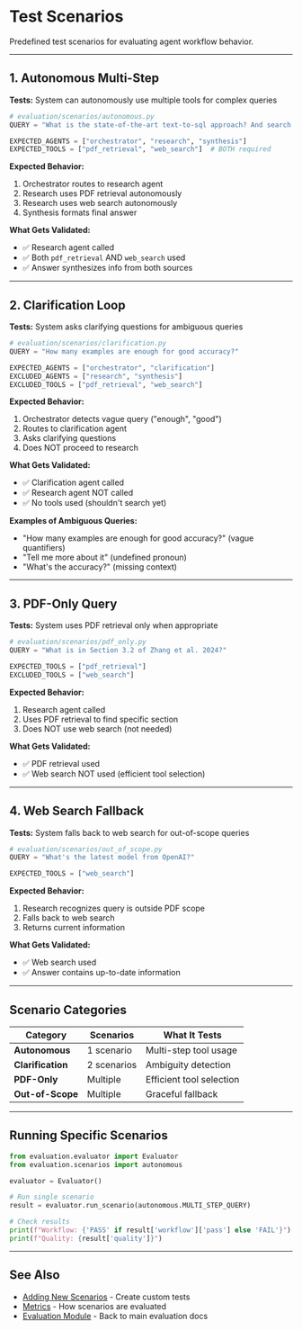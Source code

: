 # Test Scenarios

Predefined test scenarios for evaluating agent workflow behavior.

---

## 1. Autonomous Multi-Step

**Tests:** System can autonomously use multiple tools for complex queries

```python
# evaluation/scenarios/autonomous.py
QUERY = "What is the state-of-the-art text-to-sql approach? And search on the web to tell me more about the authors"

EXPECTED_AGENTS = ["orchestrator", "research", "synthesis"]
EXPECTED_TOOLS = ["pdf_retrieval", "web_search"]  # BOTH required
```

**Expected Behavior:**
1. Orchestrator routes to research agent
2. Research uses PDF retrieval autonomously
3. Research uses web search autonomously
4. Synthesis formats final answer

**What Gets Validated:**
- ✅ Research agent called
- ✅ Both `pdf_retrieval` AND `web_search` used
- ✅ Answer synthesizes info from both sources

---

## 2. Clarification Loop

**Tests:** System asks clarifying questions for ambiguous queries

```python
# evaluation/scenarios/clarification.py
QUERY = "How many examples are enough for good accuracy?"

EXPECTED_AGENTS = ["orchestrator", "clarification"]
EXCLUDED_AGENTS = ["research", "synthesis"]
EXCLUDED_TOOLS = ["pdf_retrieval", "web_search"]
```

**Expected Behavior:**
1. Orchestrator detects vague query ("enough", "good")
2. Routes to clarification agent
3. Asks clarifying questions
4. Does NOT proceed to research

**What Gets Validated:**
- ✅ Clarification agent called
- ✅ Research agent NOT called
- ✅ No tools used (shouldn't search yet)

**Examples of Ambiguous Queries:**
- "How many examples are enough for good accuracy?" (vague quantifiers)
- "Tell me more about it" (undefined pronoun)
- "What's the accuracy?" (missing context)

---

## 3. PDF-Only Query

**Tests:** System uses PDF retrieval only when appropriate

```python
# evaluation/scenarios/pdf_only.py
QUERY = "What is in Section 3.2 of Zhang et al. 2024?"

EXPECTED_TOOLS = ["pdf_retrieval"]
EXCLUDED_TOOLS = ["web_search"]
```

**Expected Behavior:**
1. Research agent called
2. Uses PDF retrieval to find specific section
3. Does NOT use web search (not needed)

**What Gets Validated:**
- ✅ PDF retrieval used
- ✅ Web search NOT used (efficient tool selection)

---

## 4. Web Search Fallback

**Tests:** System falls back to web search for out-of-scope queries

```python
# evaluation/scenarios/out_of_scope.py
QUERY = "What's the latest model from OpenAI?"

EXPECTED_TOOLS = ["web_search"]
```

**Expected Behavior:**
1. Research recognizes query is outside PDF scope
2. Falls back to web search
3. Returns current information

**What Gets Validated:**
- ✅ Web search used
- ✅ Answer contains up-to-date information

---

## Scenario Categories

| Category | Scenarios | What It Tests |
|----------|-----------|---------------|
| **Autonomous** | 1 scenario | Multi-step tool usage |
| **Clarification** | 2 scenarios | Ambiguity detection |
| **PDF-Only** | Multiple | Efficient tool selection |
| **Out-of-Scope** | Multiple | Graceful fallback |

---

## Running Specific Scenarios

```python
from evaluation.evaluator import Evaluator
from evaluation.scenarios import autonomous

evaluator = Evaluator()

# Run single scenario
result = evaluator.run_scenario(autonomous.MULTI_STEP_QUERY)

# Check results
print(f"Workflow: {'PASS' if result['workflow']['pass'] else 'FAIL'}")
print(f"Quality: {result['quality']}")
```

---

## See Also

- [Adding New Scenarios](./adding-scenarios.md) - Create custom tests
- [Metrics](./metrics.md) - How scenarios are evaluated
- [Evaluation Module](./README.md) - Back to main evaluation docs
